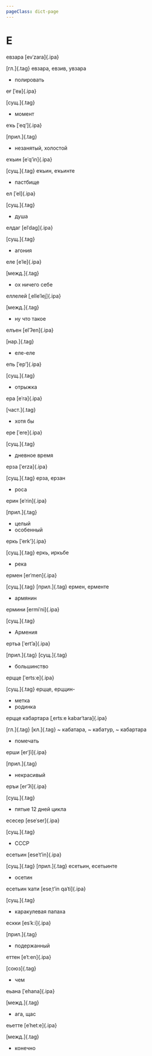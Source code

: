 ```yaml
---
pageClass: dict-page
---
```


# Е

<div class='word'>

евзара [evˈzara]{.ipa}

[гл.]{.tag} евзара, евзив, увзара

-  полировать

</div>

<div class='word'>

еғ [ˈeʁ]{.ipa}

[сущ.]{.tag}

-  момент

</div>

<div class='word'>

еҡь [ˈeqʼ]{.ipa}

[прил.]{.tag}

-  незанятый, холостой

</div>

<div class='word'>

еҡьин [eˈqʼin]{.ipa}

[сущ.]{.tag} еҡьин, еҡьинте

-  пастбище

</div>

<div class='word'>

ел [ˈel]{.ipa}

[сущ.]{.tag}

-  душа

</div>

<div class='word'>

елдаг [elˈdag]{.ipa}

[сущ.]{.tag}

-  агония

</div>

<div class='word'>

еле [eˈle]{.ipa}

[межд.]{.tag}

-  ох ничего себе

</div>

<div class='word'>

еллелей [ˌelleˈlej]{.ipa}

[межд.]{.tag}

-  ну что такое

</div>

<div class='word'>

елъен [elˈʔen]{.ipa}

[нар.]{.tag}

-  еле-еле

</div>

<div class='word'>

епь [ˈepʼ]{.ipa}

[сущ.]{.tag}

-  отрыжка

</div>

<div class='word'>

ера [eˈra]{.ipa}

[част.]{.tag}

-  хотя бы

</div>

<div class='word'>

ере [ˈere]{.ipa}

[сущ.]{.tag}

-  дневное время

</div>

<div class='word'>

ерза [ˈerza]{.ipa}

[сущ.]{.tag} ерза, ерзан

-  роса

</div>

<div class='word'>

ерин [eˈrin]{.ipa}

[прил.]{.tag}

-  целый
-  особенный

</div>

<div class='word'>

еркь [ˈerkʼ]{.ipa}

[сущ.]{.tag} еркь, иркьбе

-  река

</div>

<div class='word'>

ермен [erˈmen]{.ipa}

[сущ.]{.tag} [прил.]{.tag} ермен, ерменте

-  армянин

</div>

<div class='word'>

ермини [ermiˈni]{.ipa}

[сущ.]{.tag}

-  Армения

</div>

<div class='word'>

ертьа [ˈertʼa]{.ipa}

[прил.]{.tag} [сущ.]{.tag}

-  большинство

</div>

<div class='word'>

ерцце [ˈertsːe]{.ipa}

[сущ.]{.tag} ерцце, ерццин-

-  метка
-  родинка

</div>

<div class='word'>

ерцце кабартара [ˌertsːe kabarˈtara]{.ipa}

[гл.]{.tag} [кл.]{.tag} ~ кабатара, ~ кабатур, ~ кабартара

-  помечать

</div>

<div class='word'>

ерши [erˈʃi]{.ipa}

[прил.]{.tag}

-  некрасивый

</div>

<div class='word'>

еръи [erˈʔi]{.ipa}

[сущ.]{.tag}

-  пятые 12 дней цикла

</div>

<div class='word'>

есесер [eseˈser]{.ipa}

[сущ.]{.tag}

-  СССР

</div>

<div class='word'>

есетьин [eseˈtʼin]{.ipa}

[сущ.]{.tag} [прил.]{.tag} есетьин, есетьинте

-  осетин

</div>

<div class='word'>

есетьин ҡати [eseˌtʼin qaˈti]{.ipa}

[сущ.]{.tag}

-  каракулевая папаха

</div>

<div class='word'>

ескки [esˈkːi]{.ipa}

[прил.]{.tag}

-  подержанный

</div>

<div class='word'>

еттен [eˈtːen]{.ipa}

[союз]{.tag}

-  чем

</div>

<div class='word'>

еьана [ˈehana]{.ipa}

[межд.]{.tag}

-  ага, щас

</div>

<div class='word'>

еьетте [eˈhetːe]{.ipa}

[межд.]{.tag}

-  конечно

</div>

